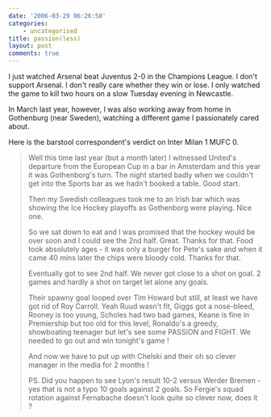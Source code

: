 ```yaml
---
date: '2006-03-29 06:26:58'
categories:
    - uncategorised
title: passion(less)
layout: post
comments: true
---
```

I just watched Arsenal beat Juventus 2-0 in the Champions League. I
don't support Arsenal. I don't really care whether they win or lose. I
only watched the game to kill two hours on a slow Tuesday evening in
Newcastle.

In March last year, however, I was also working away from home in
Gothenburg (near Sweden), watching a different game I passionately cared
about.

Here is the barstool correspondent's verdict on Inter Milan 1 MUFC 0.

> Well this time last year (but a month later) I witnessed United's
> departure from the European Cup in a bar in Amsterdam and this year it
> was Gothenborg's turn.
> The night started badly when we couldn't get into the Sports bar as we
> hadn't booked a table. Good start.
>
> Then my Swedish colleagues took me to an Irish bar which was showing
> the Ice Hockey playoffs as Gothenborg were playing. Nice one.
>
> So we sat down to eat and I was promised that the hockey would be over
> soon and I could see the 2nd half. Great. Thanks for that. Food took
> absolutely ages - it was only a burger for Pete's sake and when it
> came 40 mins later the chips were bloody cold. Thanks for that.
>
> Eventually got to see 2nd half. We never got close to a shot on goal.
> 2 games and hardly a shot on target let alone any goals.
>
> Their spawny goal looped over Tim Howard but still, at least we have
> got rid of Roy Carroll. Yeah Ruud wasn't fit, Giggs got a nose-bleed,
> Rooney is too young, Scholes had two bad games, Keane is fine in
> Premiership but too old for this level, Ronaldo's a greedy,
> showboating teenager but let's see some PASSION and FIGHT. We needed
> to go out and win tonight's game !
>
> And now we have to put up with Chelski and their oh so clever manager
> in the media for 2 months !
>
> PS. Did you happen to see Lyon's result 10-2 versus Werder Bremen -
> yes that is not a typo 10 goals against 2 goals. So Fergie's squad
> rotation against Fernabache doesn't look quite so clever now, does it
> ?
